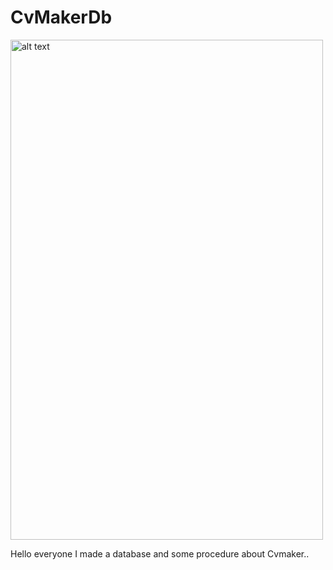 # CvMakerDb

<img src="https://imagizer.imageshack.com/img922/2403/4Gs3WM.png" alt="alt text" width="500" height="800">

Hello everyone I made a database and some procedure about Cvmaker..
